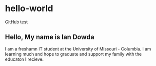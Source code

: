 # hello-world
GitHub test
## Hello, My name is Ian Dowda
I am a freshamn IT student at the University of Missouri - Columbia.
I am learning much and hope to graduate and support my family with the educaton I recieve.
